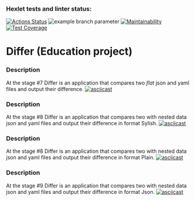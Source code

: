 ### Hexlet tests and linter status:

[![Actions Status](https://github.com/Shaiko-Vitaliy/java-project-71/workflows/hexlet-check/badge.svg)](https://github.com/Shaiko-Vitaliy/java-project-71/actions)
![example branch parameter](https://github.com/Shaiko-Vitaliy/java-project-71/actions/workflows/hexlet-check.yml/badge.svg?event=push)
[![Maintainability](https://api.codeclimate.com/v1/badges/81cd608520c2198d852f/maintainability)](https://codeclimate.com/github/Shaiko-Vitaliy/java-project-71/maintainability)
[![Test Coverage](https://api.codeclimate.com/v1/badges/81cd608520c2198d852f/test_coverage)](https://codeclimate.com/github/Shaiko-Vitaliy/java-project-71/test_coverage)

# Differ (Education project)

### Description
At the stage #7 Differ is an application that compares two *flat* json and yaml files and output their difference.
[![asciicast](https://asciinema.org/a/STFkGNJmQaSNODJvkElp5lzXZ.svg)](https://asciinema.org/a/STFkGNJmQaSNODJvkElp5lzXZ)
### Description
At the stage #8 Differ is an application that compares two with nested data json and yaml files and output their difference in format Sylish.
[![asciicast](https://asciinema.org/a/5KaJwaSWc1rBqjogAHbj6m6Zh.svg)](https://asciinema.org/a/5KaJwaSWc1rBqjogAHbj6m6Zh)

### Description
At the stage #8 Differ is an application that compares two with nested data json and yaml files and output their difference in format Plain.
[![asciicast](https://asciinema.org/a/xmTbxtQbv5AX4I8IDynM4XPAo.svg)](https://asciinema.org/a/xmTbxtQbv5AX4I8IDynM4XPAo)
### Description
At the stage #9 Differ is an application that compares two with nested data json and yaml files and output their difference in format Json.
[![asciicast](https://asciinema.org/a/emw0LL4j9OjqoO0nfhpeiknJq.svg)](https://asciinema.org/a/emw0LL4j9OjqoO0nfhpeiknJq)
